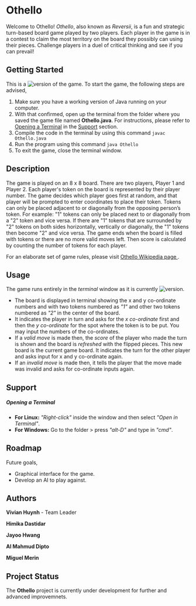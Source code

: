 # Othello
Welcome to Othello! *Othello*, also known as *Reversii*, is a fun and strategic turn-based board game played by two players. 
Each player in the game is in a contest to claim the most territory on the board they possibly can using their pieces. Challenge
players in a duel of critical thinking and see if you can prevail!

## Getting Started
This is a ![version](https://img.shields.io/badge/version-text--based-green.svg?style=flat-square) of the game. To start the game, the
following steps are advised,
1. Make sure you have a working version of Java running on your computer.
2. With that confirmed, open up the terminal from the folder where you saved the game file named **Othello.java**. For instructions, please
refer to [Opening a Terminal](#opening-a-terminal) in the [Support](#support) section.
3. Compile the code in the terminal by using this command ```javac Othello.java```
4. Run the program using this command ```java Othello```
5. To exit the game, close the terminal window.

## Description
The game is played on an 8 x 8 board. There are two players, Player 1 and Player 2. Each player's token on the board is represented by their player number. The game decides which player goes first at random, and that player will be prompted to enter coordinates to place their token. Tokens can only be placed adjacent to or diagonally from the opposing person’s token. For example: "1" tokens can only be placed next to or diagonally from a "2" token and vice versa. If there are "1" tokens that are surrounded by "2" tokens on both sides horizontally, vertically or diagonally, the "1" tokens then become "2" and vice versa. The game ends when the board is filled with tokens or there are no more valid moves left. Then score is calculated by counting the number of tokens for
each player.

For an elaborate set of game rules, please visit [Othello Wikipedia page ](https://en.wikipedia.org/wiki/Reversi).

## Usage
The game runs entirely in the *terminal* window as it is currently ![version](https://img.shields.io/badge/version-text--based-green.svg?style=flat-square).
- The board is displayed in terminal showing the x and y co-ordinate numbers and with two tokens numbered as *"1"*
and other two tokens numbered as *"2"* in the center of the board.
- It indicates the player in turn and asks for the *x co-ordinate* first and then the *y co-ordinate* for the spot where the token is to be put. You may input the numbers of the co-ordinates.
- If a *valid move* is made then, the *score* of the player who made the turn is shown and the board is *refreshed* with the flipped pieces.
This new board is the current game board. It indicates the turn for the other player and asks input for x and y co-ordinate again.
- If an *invalid move* is made then, it tells the player that the move made was invalid and asks for co-ordinate inputs again. 

## Support
##### Opening a Terminal
- **For Linux:** *"Right-click"* inside the window and then select *"Open in Terminal"*.
- **For Windows:** Go to the folder > press *"alt-D"* and type in *"cmd"*.

## Roadmap
Future goals,
- Graphical interface for the game.
- Develop an AI to play against.

## Authors
**Vivian Huynh** - Team Leader

**Himika Dastidar**

**Jayoo Hwang**

**Al Mahmud Dipto**

**Miguel Merin**

## Project Status
The **Othello** project is currently under development for further and advanced improvemnets.

